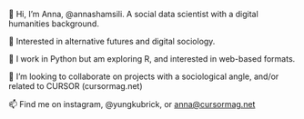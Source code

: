 👋 Hi, I’m Anna, @annashamsili. A social data scientist with a digital humanities background.

👀 Interested in alternative futures and digital sociology.

🌱 I work in Python but am exploring R, and interested in web-based formats. 

💞️ I’m looking to collaborate on projects with a sociological angle, and/or related to CURSOR (cursormag.net)

📫 Find me on instagram, @yungkubrick, or anna@cursormag.net


<!---
annashamsili/annashamsili is a ✨ special ✨ repository because its `README.md` (this file) appears on your GitHub profile.
You can click the Preview link to take a look at your changes.
--->

